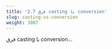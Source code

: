 ```yaml
---
title: '2.7 فرق casting با conversion'
slug: casting-vs-conversion
weight: 3007
---
```


فرق casting با conversion...